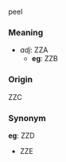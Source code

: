 peel
### Meaning
+ _adj_: ZZA
    + __eg__: ZZB

### Origin

ZZC

### Synonym

__eg__: ZZD

+ ZZE


